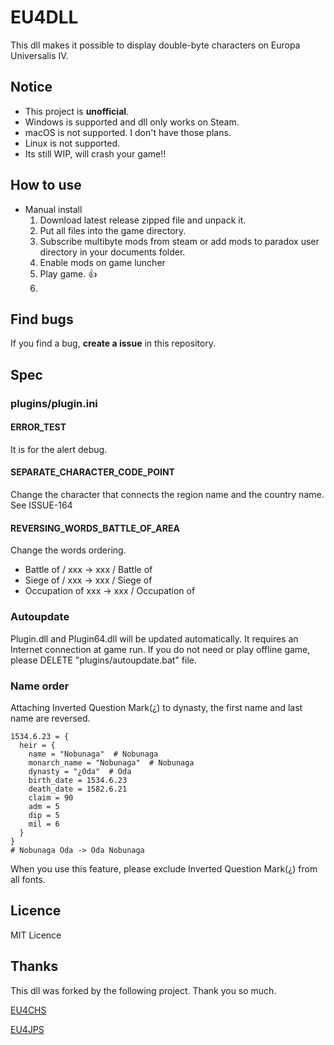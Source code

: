 # EU4DLL

This dll makes it possible to display double-byte characters on Europa Universalis IV.

## Notice

- This project is **unofficial**.
- Windows is supported and dll only works on Steam.
- macOS is not supported. I don't have those plans.
- Linux is not supported.
- Its still WIP, will crash your game!!

## How to use

- Manual install
  1. Download latest release zipped file and unpack it.
  2. Put all files into the game directory.
  3. Subscribe multibyte mods from steam or add mods to paradox user directory in your documents folder.
  4. Enable mods on game luncher
  5. Play game. 👍
  6. 
## Find bugs

If you find a bug, **create a issue** in this repository.

## Spec

### plugins/plugin.ini

#### ERROR_TEST

It is for the alert debug.

#### SEPARATE_CHARACTER_CODE_POINT

Change the character that connects the region name and the country name. See ISSUE-164

#### REVERSING_WORDS_BATTLE_OF_AREA

Change the words ordering.

- Battle of / xxx -> xxx / Battle of
- Siege of / xxx -> xxx / Siege of
- Occupation of xxx -> xxx / Occupation of

### Autoupdate

Plugin.dll and Plugin64.dll will be updated automatically. It requires an Internet connection at game run. If you do not need or play offline game, please DELETE "plugins/autoupdate.bat" file.

### Name order

Attaching Inverted Question Mark(¿) to dynasty, the first name and last name are reversed.

```paradox
1534.6.23 = {
  heir = {
    name = "Nobunaga"  # Nobunaga
    monarch_name = "Nobunaga"  # Nobunaga
    dynasty = "¿Oda"  # Oda
    birth_date = 1534.6.23
    death_date = 1582.6.21
    claim = 90
    adm = 5
    dip = 5
    mil = 6
  }
}
# Nobunaga Oda -> Oda Nobunaga
```

When you use this feature, please exclude Inverted Question Mark(¿) from all fonts.

## Licence

MIT Licence

## Thanks

This dll was forked by the following project. Thank you so much.

[EU4CHS](https://bitbucket.org/kelashi/eu4chs/src/master/)

[EU4JPS](https://github.com/matanki-saito/EU4dll)
